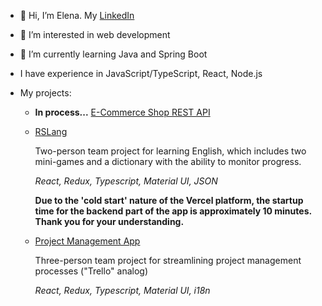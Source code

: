 - 👋 Hi, I’m Elena. My [LinkedIn](https://www.linkedin.com/in/elena-bezrodnova-0520561ba/)
- 👀 I’m interested in web development
- 🌱 I’m currently learning Java and Spring Boot
- I have experience in JavaScript/TypeScript, React, Node.js

- My projects:

  -  **In process...**    [E-Commerce Shop REST API](https://github.com/ElenaBezro/E-CommerceShopRESTfulAPI/tree/main)

  - [RSLang](https://rslang-monorepo-client.vercel.app/)

      Two-person team project for learning English, which includes two mini-games and a dictionary with the ability to monitor progress.

      _React, Redux, Typescript, Material UI, JSON_
    
      **Due to the 'cold start' nature of the Vercel platform, the startup time for the backend part of the app is approximately 10 minutes. Thank you for your understanding.**

  - [Project Management App](https://manage-app-team32.netlify.app/)

      Three-person team project for streamlining project management processes ("Trello" analog)
    
      _React, Redux, Typescript, Material UI, i18n_


<!---
- 💞️ I’m looking to collaborate on ...
- 📫 How to reach me ...
ElenaBezro/ElenaBezro is a ✨ special ✨ repository because its `README.md` (this file) appears on your GitHub profile.
You can click the Preview link to take a look at your changes.
--->
